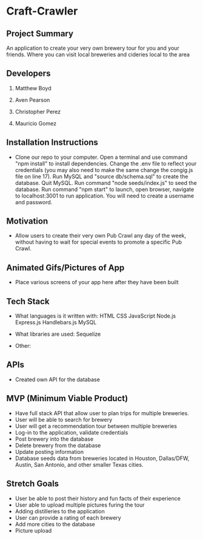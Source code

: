 # Craft-Crawler

## Project Summary

An application to create your very own brewery tour for you and your friends. Where you can visit local breweries and cideries local to the area


## Developers

1. Matthew Boyd

2. Aven Pearson

3. Christopher Perez

4. Mauricio Gomez

## Installation Instructions

- Clone our repo to your computer. Open a terminal and use command "npm install" to install dependencies. Change the .env file to reflect your credentials (you may also need to make the same change the congig.js file on line 17). Run MySQL and "source db/schema.sql" to create the database.  Quit MySQL.  Run command "node seeds/index.js" to seed the database. Run command "npm start" to launch, open browser, navigate to localhost:3001 to run application.  You will need to create a username and password.

## Motivation

- Allow users to create their very own Pub Crawl any day of the week, without having to wait for special events to promote a specific Pub Crawl.  

## Animated Gifs/Pictures of App

- Place various screens of your app here after they have been built

## Tech Stack

- What languages is it written with: 
HTML
CSS
JavaScript
Node.js
Express.js
Handlebars.js
MySQL


- What libraries are used: 
Sequelize

- Other: 


## APIs

- Created own API for the database


## MVP (Minimum Viable Product)

-  Have full stack API that allow user to plan trips for multiple breweries.
-  User will be able to search for brewery
-  User will get a recommendation tour between multiple breweries
-  Log-in to the application, validate credentials
-  Post brewery into the database 
-  Delete brewery from the database
-  Update posting information
-  Database seeds data from breweries located in Houston, Dallas/DFW, Austin, San Antonio, and other smaller Texas cities.
   

## Stretch Goals
- User be able to post their history and fun facts of their experience
- User able to upload multiple pictures furing the tour
- Adding distilleries to the application
- User can provide a rating of each brewery
- Add more cities to the database
- Picture upload

## 
